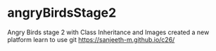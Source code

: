 # angryBirdsStage2
Angry Birds stage 2 with Class Inheritance and Images
created a new platform
learn to use git
https://sanjeeth-m.github.io/c26/
